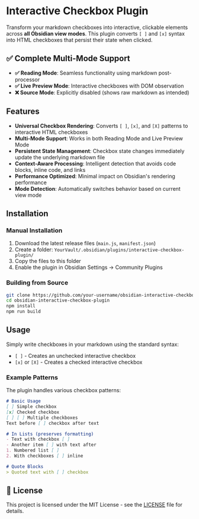 # Interactive Checkbox Plugin

Transform your markdown checkboxes into interactive, clickable elements across **all Obsidian view modes**. This plugin converts `[ ]` and `[x]` syntax into HTML checkboxes that persist their state when clicked.

## ✅ Complete Multi-Mode Support

- **✅ Reading Mode**: Seamless functionality using markdown post-processor
- **✅ Live Preview Mode**: Interactive checkboxes with DOM observation  
- **❌ Source Mode**: Explicitly disabled (shows raw markdown as intended)

## Features

- **Universal Checkbox Rendering**: Converts `[ ]`, `[x]`, and `[X]` patterns to interactive HTML checkboxes
- **Multi-Mode Support**: Works in both Reading Mode and Live Preview Mode  
- **Persistent State Management**: Checkbox state changes immediately update the underlying markdown file
- **Context-Aware Processing**: Intelligent detection that avoids code blocks, inline code, and links
- **Performance Optimized**: Minimal impact on Obsidian's rendering performance
- **Mode Detection**: Automatically switches behavior based on current view mode

## Installation

### Manual Installation
1. Download the latest release files (`main.js`, `manifest.json`)
2. Create a folder: `YourVault/.obsidian/plugins/interactive-checkbox-plugin/`
3. Copy the files to this folder
4. Enable the plugin in Obsidian Settings → Community Plugins

### Building from Source
```bash
git clone https://github.com/your-username/obsidian-interactive-checkbox-plugin.git
cd obsidian-interactive-checkbox-plugin
npm install
npm run build
```

## Usage

Simply write checkboxes in your markdown using the standard syntax:

- `[ ]` - Creates an unchecked interactive checkbox
- `[x]` or `[X]` - Creates a checked interactive checkbox

### Example Patterns

The plugin handles various checkbox patterns:

```markdown
# Basic Usage
[ ] Simple checkbox
[x] Checked checkbox
[ ] [ ] Multiple checkboxes
Text before [ ] checkbox after text

# In Lists (preserves formatting)
- Text with checkbox [ ]
- Another item [ ] with text after
1. Numbered list [ ]
2. With checkboxes [ ] inline

# Quote Blocks
> Quoted text with [ ] checkbox
```


## 📄 License

This project is licensed under the MIT License - see the [LICENSE](LICENSE) file for details.
